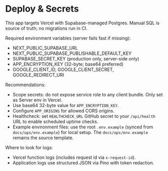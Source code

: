 # Deploy & Secrets

This app targets Vercel with Supabase-managed Postgres. Manual SQL is source of truth; no migrations run in CI.

Required environment variables (server fails fast if missing):

- NEXT_PUBLIC_SUPABASE_URL
- NEXT_PUBLIC_SUPABASE_PUBLISHABLE_DEFAULT_KEY
- SUPABASE_SECRET_KEY (production only, server-side only)
- APP_ENCRYPTION_KEY (32-byte; base64 preferred)
- GOOGLE_CLIENT_ID, GOOGLE_CLIENT_SECRET, GOOGLE_REDIRECT_URI

Recommendations:

- Scope secrets: do not expose service role to any client bundle. Only set as Server env in Vercel.
- Use base64 32-byte value for `APP_ENCRYPTION_KEY`.
- Configure `APP_ORIGINS` for allowed CORS origins.
- Healthcheck: set `HEALTHCHECK_URL` GitHub secret to your `/api/health` URL to enable scheduled uptime checks.
- Example environment files: use the root `.env.example` (synced from `docs/ops/env.example`) for local setup. The `docs/ops/env.example` remains the source template.

Where to look for logs:

- Vercel function logs (includes request id via `x-request-id`).
- Application logs use structured JSON via Pino with token redaction.
